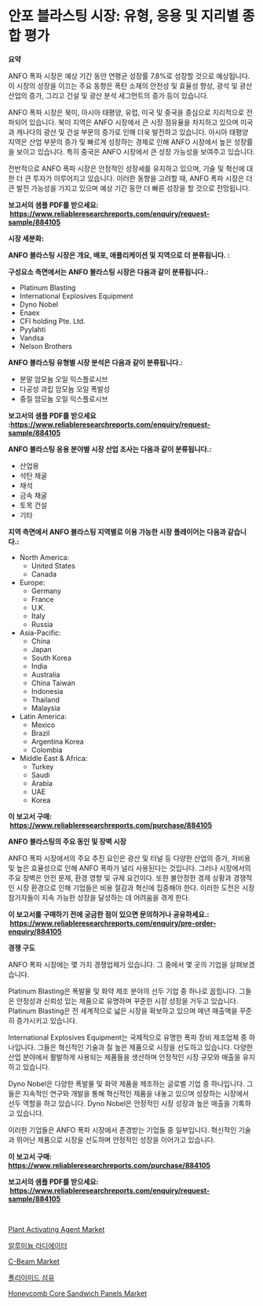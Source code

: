<p><h1>안포 블라스팅 시장: 유형, 응용 및 지리별 종합 평가</h1></p><p><strong>요약</strong></p>
<p><p>ANFO 폭파 시장은 예상 기간 동안 연평균 성장률 7.8%로 성장할 것으로 예상됩니다. 이 시장의 성장을 이끄는 주요 동향은 폭탄 소재의 안전성 및 효율성 향상, 광석 및 광산 산업의 증가, 그리고 건설 및 광산 분석 세그먼트의 증가 등이 있습니다.</p><p>ANFO 폭파 시장은 북미, 아시아 태평양, 유럽, 미국 및 중국을 중심으로 지리적으로 전파되어 있습니다. 북미 지역은 ANFO 시장에서 큰 시장 점유율을 차지하고 있으며 미국과 캐나다의 광산 및 건설 부문의 증가로 인해 더욱 발전하고 있습니다. 아시아 태평양 지역은 산업 부문의 증가 및 빠르게 성장하는 경제로 인해 ANFO 시장에서 높은 성장률을 보이고 있습니다. 특히 중국은 ANFO 시장에서 큰 성장 가능성을 보여주고 있습니다.</p><p>전반적으로 ANFO 폭파 시장은 안정적인 성장세를 유지하고 있으며, 기술 및 혁신에 대한 더 큰 투자가 이루어지고 있습니다. 이러한 동향을 고려할 때, ANFO 폭파 시장은 더 큰 발전 가능성을 가지고 있으며 예상 기간 동안 더 빠른 성장을 할 것으로 전망됩니다.</p></p>
<p><strong>보고서의 샘플 PDF를 받으세요: &nbsp;<a href="https://www.reliableresearchreports.com/enquiry/request-sample/884105">https://www.reliableresearchreports.com/enquiry/request-sample/884105</a></strong></p>
<p><strong>시장 세분화:</strong></p>
<p><strong> ANFO 블라스팅 시장은 개요, 배포, 애플리케이션 및 지역으로 더 분류됩니다. :</strong></p>
<p><strong>구성요소 측면에서는 ANFO 블라스팅 시장은 다음과 같이 분류됩니다.:</strong></p>
<p><ul><li>Platinum Blasting</li><li>International Explosives Equipment</li><li>Dyno Nobel</li><li>Enaex</li><li>CFI holding Pte. Ltd.</li><li>Pyylahti</li><li>Vandsa</li><li>Nelson Brothers</li></ul></p>
<p><strong> ANFO 블라스팅 유형별 시장 분석은 다음과 같이 분류됩니다.:</strong></p>
<p><ul><li>분말 암모늄 오일 익스플로시브</li><li>다공성 과립 암모늄 오일 폭발성</li><li>중질 암모늄 오일 익스플로시브</li></ul></p>
<p><strong>보고서의 샘플 PDF를 받으세요 :<a href="https://www.reliableresearchreports.com/enquiry/request-sample/884105">https://www.reliableresearchreports.com/enquiry/request-sample/884105</a></strong></p>
<p><strong> ANFO 블라스팅 응용 분야별 시장 산업 조사는 다음과 같이 분류됩니다.:</strong></p>
<p><ul><li>산업용</li><li>석탄 채굴</li><li>채석</li><li>금속 채굴</li><li>토목 건설</li><li>기타</li></ul></p>
<p><strong>지역 측면에서 ANFO 블라스팅 지역별로 이용 가능한 시장 플레이어는 다음과 같습니다.:</strong></p>
<p><ul>
    <li>
        North America:
        <ul>
            <li>United States</li>
            <li>Canada</li>
        </ul>
    </li>
    <li>
        Europe:
        <ul>
            <li>Germany</li>
            <li>France</li>
            <li>U.K.</li>
            <li>Italy</li>
            <li>Russia</li>
        </ul>
    </li>
    <li>
        Asia-Pacific:
        <ul>
            <li>China</li>
            <li>Japan</li>
            <li>South Korea</li>
            <li>India</li>
            <li>Australia</li>
            <li>China Taiwan</li>
            <li>Indonesia</li>
            <li>Thailand</li>
            <li>Malaysia</li>
        </ul>
    </li>
    <li>
        Latin America:
        <ul>
            <li>Mexico</li>
            <li>Brazil</li>
            <li>Argentina Korea</li>
            <li>Colombia</li>
        </ul>
    </li>
    <li>
        Middle East & Africa:
        <ul>
            <li>Turkey</li>
            <li>Saudi</li>
            <li>Arabia</li>
            <li>UAE</li>
            <li>Korea</li>
        </ul>
    </li>
    </ul></p>
<p><strong>이 보고서 구매: &nbsp;<a href="https://www.reliableresearchreports.com/purchase/884105">https://www.reliableresearchreports.com/purchase/884105</a></strong></p>
<p><strong>ANFO 블라스팅의 주요 동인 및 장벽 시장</strong></p>
<p><p>ANFO 폭파 시장에서의 주요 추진 요인은 광산 및 터널 등 다양한 산업의 증가, 저비용 및 높은 효율성으로 인해 ANFO 폭파가 널리 사용된다는 것입니다. 그러나 시장에서의 주요 장벽은 안전 문제, 환경 영향 및 규제 요건이다. 또한 불안정한 경제 상황과 경쟁적인 시장 환경으로 인해 기업들은 비용 절감과 혁신에 집중해야 한다. 이러한 도전은 시장 참가자들이 지속 가능한 성장을 달성하는 데 어려움을 겪게 한다.</p></p>
<p><strong>이 보고서를 구매하기 전에 궁금한 점이 있으면 문의하거나 공유하세요.: &nbsp;<a href="https://www.reliableresearchreports.com/enquiry/pre-order-enquiry/884105">https://www.reliableresearchreports.com/enquiry/pre-order-enquiry/884105</a></strong></p>
<p><strong>경쟁 구도</strong></p>
<p><p>ANFO 폭파 시장에는 몇 가지 경쟁업체가 있습니다. 그 중에서 몇 곳의 기업을 살펴보겠습니다.</p><p>Platinum Blasting은 폭발물 및 화약 제조 분야의 선두 기업 중 하나로 꼽힙니다. 그들은 안정성과 신뢰성 있는 제품으로 유명하며 꾸준한 시장 성장을 거두고 있습니다. Platinum Blasting은 전 세계적으로 넓은 시장을 확보하고 있으며 매년 매출액을 꾸준히 증가시키고 있습니다.</p><p>International Explosives Equipment는 국제적으로 유명한 폭파 장비 제조업체 중 하나입니다. 그들은 혁신적인 기술과 질 높은 제품으로 시장을 선도하고 있습니다. 다양한 산업 분야에서 활발하게 사용되는 제품들을 생산하며 안정적인 시장 규모와 매출을 유지하고 있습니다.</p><p>Dyno Nobel은 다양한 폭발물 및 화약 제품을 제조하는 글로벌 기업 중 하나입니다. 그들은 지속적인 연구와 개발을 통해 혁신적인 제품을 내놓고 있으며 성장하는 시장에서 선두 역할을 하고 있습니다. Dyno Nobel은 안정적인 시장 성장과 높은 매출을 기록하고 있습니다.</p><p>이러한 기업들은 ANFO 폭파 시장에서 존경받는 기업들 중 일부입니다. 혁신적인 기술과 뛰어난 제품으로 시장을 선도하며 안정적인 성장을 이어가고 있습니다.</p></p>
<p><strong>이 보고서 구매: &nbsp; <a href="https://www.reliableresearchreports.com/purchase/884105">https://www.reliableresearchreports.com/purchase/884105</a></strong></p>
<p><strong>보고서의 샘플 PDF를 받으세요: &nbsp;<a href="https://www.reliableresearchreports.com/enquiry/request-sample/884105">https://www.reliableresearchreports.com/enquiry/request-sample/884105</a></strong><strong></strong></p>
<p>&nbsp;</p>
<p><p><a href="https://github.com/gdfhhhj/Market-Research-Report-List-3/blob/main/plant-activating-agent-market.md">Plant Activating Agent Market</a></p><p><a href="https://github.com/vs2869dizt0/Market-Research-Report-List-1/blob/main/65356011205.md">알루미늄 라디에이터</a></p><p><a href="https://github.com/julyju69/Market-Research-Report-List-2/blob/main/c-beam-market.md">C-Beam Market</a></p><p><a href="https://github.com/sougarounis/Market-Research-Report-List-3/blob/main/20768131204.md">폴리이미드 섬유</a></p><p><a href="https://issuu.com/reportprime-2/docs/honeycomb-core-sandwich-panels-market-size-2030.pp">Honeycomb Core Sandwich Panels Market</a></p></p>